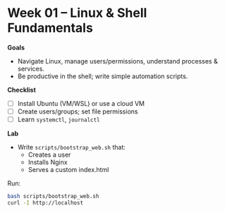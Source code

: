 # Week 01 – Linux & Shell Fundamentals


**Goals**
- Navigate Linux, manage users/permissions, understand processes & services.
- Be productive in the shell; write simple automation scripts.

**Checklist**
- [ ] Install Ubuntu (VM/WSL) or use a cloud VM
- [ ] Create users/groups; set file permissions
- [ ] Learn `systemctl`, `journalctl`

**Lab**
- Write `scripts/bootstrap_web.sh` that:
  - Creates a user
  - Installs Nginx
  - Serves a custom index.html

Run:
```bash
bash scripts/bootstrap_web.sh
curl -I http://localhost
```
